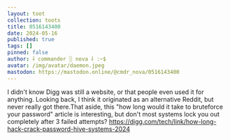```yaml
---
layout: toot
collection: toots
title: 0516143400
date: 2024-05-16
published: true
tags: []
pinned: false
author: ⸸ commander ░ nova ⸸ :~$
avatar: /img/avatar/daemon.jpeg
mastodon: https://mastodon.online/@cmdr_nova/0516143400
---
```


I didn't know Digg was still a website, or that people even used it for anything. Looking back, I think it originated as an alternative Reddit, but never really got there.That aside, this "how long would it take to bruteforce your password" article is interesting, but don't most systems lock you out completely after 3 failed attempts? https://digg.com/tech/link/how-long-hack-crack-password-hive-systems-2024
